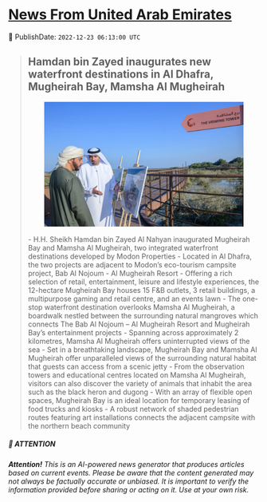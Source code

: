 [News From United Arab Emirates](https://github.com/UAE-Camel/News)
==========


📆 PublishDate: `2022-12-23 06:13:00 UTC`


> ## Hamdan bin Zayed inaugurates new waterfront destinations in Al Dhafra, Mugheirah Bay, Mamsha Al Mugheirah
><p align="center">  <img height="250" src="https://github.com/UAE-Camel/News/raw/main/images/1395303113733.jpg"></p>
> - H.H. Sheikh Hamdan bin Zayed Al Nahyan inaugurated Mugheirah Bay and Mamsha Al Mugheirah, two integrated waterfront destinations developed by Modon Properties
> - Located in Al Dhafra, the two projects are adjacent to Modon’s eco-tourism campsite project, Bab Al Nojoum - Al Mugheirah Resort
> - Offering a rich selection of retail, entertainment, leisure and lifestyle experiences, the 12-hectare Mugheirah Bay houses 15 F&B outlets, 3 retail buildings, a multipurpose gaming and retail centre, and an events lawn
> - The one-stop waterfront destination overlooks Mamsha Al Mugheirah, a boardwalk nestled between the surrounding natural mangroves which connects The Bab Al Nojoum – Al Mugheirah Resort and Mugheirah Bay’s entertainment projects
> - Spanning across approximately 2 kilometres, Mamsha Al Mugheirah offers uninterrupted views of the sea
> - Set in a breathtaking landscape, Mugheirah Bay and Mamsha Al Mugheirah offer unparalleled views of the surrounding natural habitat that guests can access from a scenic jetty
> - From the observation towers and educational centres located on Mamsha Al Mugheirah, visitors can also discover the variety of animals that inhabit the area such as the black heron and dugong
> - With an array of flexible open spaces, Mugheirah Bay is an ideal location for temporary leasing of food trucks and kiosks
> - A robust network of shaded pedestrian routes featuring art installations connects the adjacent campsite with the northern beach community


##### 📝 ATTENTION

###### **Attention!** This is an AI-powered news generator that produces articles based on current events. Please be aware that the content generated may not always be factually accurate or unbiased. It is important to verify the information provided before sharing or acting on it. Use at your own risk.
